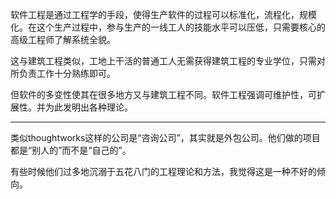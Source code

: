 软件工程是通过工程学的手段，使得生产软件的过程可以标准化，流程化，规模化。在这个生产过程中，参与生产的一线工人的技能水平可以压低，只需要核心的高级工程师了解系统全貌。

这与建筑工程类似，工地上干活的普通工人无需获得建筑工程的专业学位，只需对所负责工作十分熟练即可。

但软件的多变性使其在很多地方又与建筑工程不同。软件工程强调可维护性，可扩展性。并为此发明出各种理论。

---

类似thoughtworks这样的公司是“咨询公司”，其实就是外包公司。他们做的项目都是“别人的”而不是“自己的”。

有些时候他们过多地沉溺于五花八门的工程理论和方法，我觉得这是一种不好的倾向。